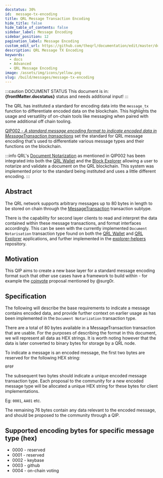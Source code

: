 ```yaml
---
docstatus: 30%
id:  message-tx-encoding
title: QRL Message Transaction Encoding
hide_title: false
hide_table_of_contents: false
sidebar_label: Message Encoding
sidebar_position: 12
pagination_label: Message Encoding
custom_edit_url: https://github.com/theqrl/documentation/edit/master/docs/basics/what-is-qrl.md
description: QRL Message TX Encoding
keywords:
  - docs
  - Advanced
  - QRL Message Encoding
image: /assets/img/icons/yellow.png
slug: /build/messages/message-tx-encoding
---
```


:::caution DOCUMENT STATUS 
<span>This document is in: <b>{frontMatter.docstatus}</b> status and needs additional input!</span>
:::


The QRL has instituted a standard for encoding data into the `message_tx` function to differentiate encoded data on the blockchain. This highlights the usage and versatility of on-chain tools like messaging when paired with some additional off chain tooling.

[QIP002 - *A standard message encoding format to indicate encoded data in MessageTransaction transactions*](https://github.com/theQRL/qips/blob/master/qips/QIP002.md) set the standard for QRL message encoding that's used to differentiate various message types and their functions on the blockchain.


:::info
QRL's [Document Notarization](/use/tools/notarize) as mentioned in QIP002 has been integrated into both the [QRL Wallet](https://wallet.theqrl.org) and the [Block Explorer](https://explorer.theqrl.org) allowing a user to notarize and validate a document on the QRL blockchain. This system was implemented prior to the standard being instituted and uses a little different encoding.
:::



## Abstract

The QRL network supports arbitrary messages up to 80 bytes in length to be stored on chain through the [MessageTransaction](https://github.com/theQRL/QRL/blob/v4.0.2/src/qrl/core/txs/MessageTransaction.py#L8) transaction subtype.

There is the capability for second layer clients to read and interpret the data contained within these message transactions, and format interfaces accordingly. This can be seen with the currently implemented `Document Notarisation` transaction type found on both the [QRL Wallet](https://github.com/theQRL/qrl-wallet/blob/v1.0.4/imports/ui/pages/tools/notarise/start.js#L71) and [QRL Explorer](https://github.com/theQRL/block-explorer/blob/2b11358f31415812bd374fb572c6ab9c8a06e9ad/imports/ui/components/tx/tx.html#L124) applications, and further implemented in the [explorer-helpers](https://github.com/theQRL/explorer-helpers/blob/v0.0.7/index.js#L356) repository.


## Motivation

This QIP aims to create a new base layer for a standard message encoding format such that other use cases have a framework to build within - for example the [coinvote](https://github.com/theQRL/qips/pull/2#issuecomment-434810654) proposal mentioned by @surg0r.

## Specification

The following will describe the base requirements to indicate a message contains encoded data, and provide further context on earlier usage as has been implemented in the `Document Notarization` transaction type.

There are a total of 80 bytes available in a MessageTransaction transaction that are usable. For the purposes of describing the format in this document, we will represent all data as HEX strings. It is worth noting however that the data is later converted to binary bytes for storage by a QRL node.

To indicate a message is an encoded message, the first two bytes are reserved for the following HEX string:

`0F0F`

The subsequent two bytes should indicate a unique encoded message transaction type. Each proposal to the community for a new encoded message type will be allocated a unique HEX string for these bytes for client implementations.

Eg: `0001`, `AA01` etc.

The remaining 76 bytes contain any data relevant to the encoded message, and should be proposed to the community through a QIP.


## Supported encoding bytes for specific message type (hex)

- 0000 - reserved
- 0001 - reserved
- 0002 - keybase
- 0003 - github
- 0004 - on-chain voting

